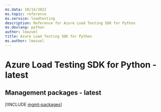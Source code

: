 ```yaml
---
ms.data: 10/14/2022
ms.topic: reference
ms.service: loadtesting
description: Reference for Azure Load Testing SDK for Python
ms.devlang: python
author: lmazuel
title: Azure Load Testing SDK for Python
ms.author: lmazuel
---
```

# Azure Load Testing SDK for Python - latest

## Management packages - latest
[!INCLUDE [mgmt-packages](load-testing-mgmt-index.md)]
